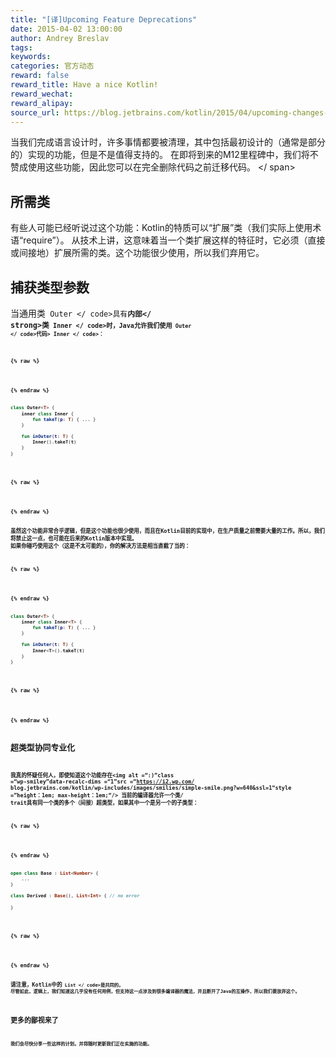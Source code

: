 ```yaml
---
title: "[译]Upcoming Feature Deprecations"
date: 2015-04-02 13:00:00
author: Andrey Breslav
tags:
keywords:
categories: 官方动态
reward: false
reward_title: Have a nice Kotlin!
reward_wechat:
reward_alipay:
source_url: https://blog.jetbrains.com/kotlin/2015/04/upcoming-changes-and-more/
---
```


当我们完成语言设计时，许多事情都要被清理，其中包括最初设计的（通常是部分的）实现的功能，但是不是值得支持的。
在即将到来的M12里程碑中，我们将不赞成使用这些功能，因此您可以在完全删除代码之前迁移代码。<span id =“more-1996”> </ span>
## 所需类

有些人可能已经听说过这个功能：Kotlin的特质可以“扩展”类（我们实际上使用术语“require”）。
从技术上讲，这意味着当一个类扩展这样的特征时，它必须（直接或间接地）扩展所需的类。这个功能很少使用，所以我们弃用它。
## 捕获类型参数

当通用类<code> Outer </ code>具有<strong>内部</ strong>类<code> Inner </ code>时，Java允许我们使用<code> Outer </ code>代码> Inner </ code>：

{% raw %}
<p></p>
{% endraw %}

```kotlin
class Outer<T> {
    inner class Inner {
        fun takeT(p: T) { ... }
    }
 
    fun inOuter(t: T) {
        Inner().takeT(t)
    }
}
 
```

{% raw %}
<p></p>
{% endraw %}

虽然这个功能非常合乎逻辑，但是这个功能也很少使用，而且在Kotlin目前的实现中，在生产质量之前需要大量的工作。所以，我们将禁止这一点，也可能在后来的Kotlin版本中实现。
如果你碰巧使用这个（这是不太可能的），你的解决方法是相当直截了当的：

{% raw %}
<p></p>
{% endraw %}

```kotlin
class Outer<T> {
    inner class Inner<T> {
        fun takeT(p: T) { ... }
    }
 
    fun inOuter(t: T) {
        Inner<T>().takeT(t)
    }
}
 
```

{% raw %}
<p></p>
{% endraw %}

## 超类型协同专业化

我真的怀疑任何人，即使知道这个功能存在<img alt =“:)”class =“wp-smiley”data-recalc-dims =“1”src =“https://i2.wp.com/ blog.jetbrains.com/kotlin/wp-includes/images/smilies/simple-smile.png?w=640&amp;ssl=1“style =”height：1em; max-height：1em;“/>
当前的编译器允许一个类/ trait具有同一个类的多个（间接）超类型，如果其中一个是另一个的子类型：

{% raw %}
<p></p>
{% endraw %}

```kotlin
open class Base : List<Number> {
    ...
}
 
class Derived : Base(), List<Int> { // no error
 
}
 
```

{% raw %}
<p></p>
{% endraw %}

请注意，Kotlin中的<code> List </ code>是共同的。
尽管如此，逻辑上，我们知道这几乎没有任何用例，但支持这一点涉及到很多编译器的魔法，并且断开了Java的互操作，所以我们要放弃这个。
## 更多的鄙视来了

我们会尽快分享一些这样的计划。并将随时更新我们正在实施的功能。
